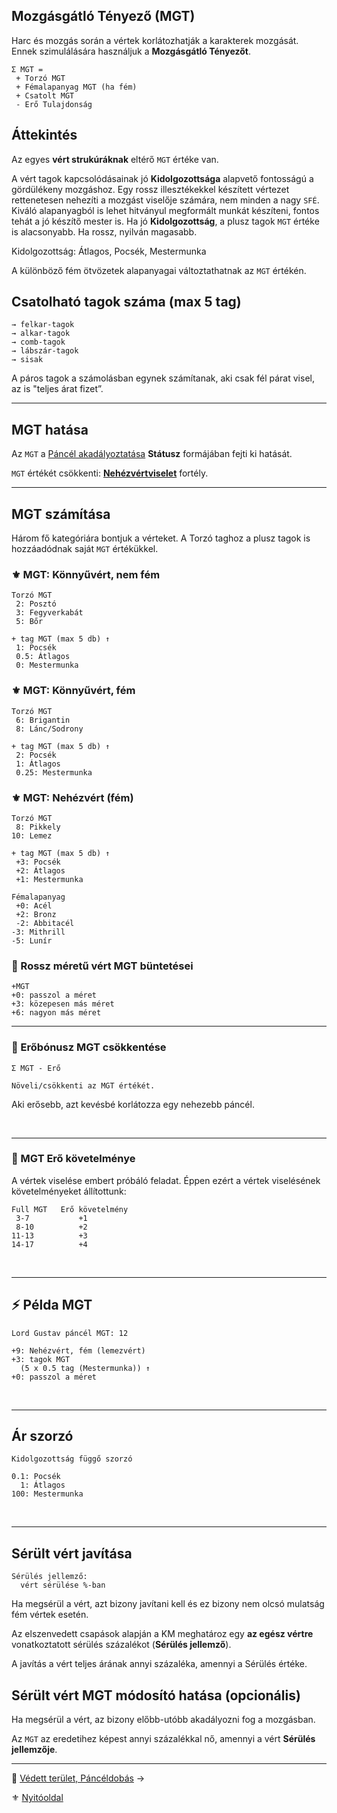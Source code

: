 ## Mozgásgátló Tényező (MGT)

Harc és mozgás során a vértek korlátozhatják a karakterek mozgását. Ennek szimulálására használjuk a **Mozgásgátló Tényezőt**.

```
Σ MGT =
 + Torzó MGT
 + Fémalapanyag MGT (ha fém)
 + Csatolt MGT
 - Erő Tulajdonság
```

## Áttekintés

Az egyes **vért strukúráknak** eltérő `MGT` értéke van.

A vért tagok kapcsolódásainak jó **Kidolgozottsága** alapvető fontosságú a gördülékeny mozgáshoz. Egy rossz illesztékekkel készített vértezet rettenetesen nehezíti a mozgást viselője számára, nem minden a nagy `SFÉ`. Kiváló alapanyagból is lehet hitványul megformált munkát készíteni, fontos tehát a jó készítő mester is. Ha jó **Kidolgozottság**, a plusz tagok `MGT` értéke is alacsonyabb. Ha rossz, nyilván magasabb.

Kidolgozottság: Átlagos, Pocsék, Mestermunka

A különböző fém ötvözetek alapanyagai változtathatnak az `MGT` értékén.


## Csatolható tagok száma (max 5 tag)

```
→ felkar-tagok
→ alkar-tagok
→ comb-tagok
→ lábszár-tagok
→ sisak
```

A páros tagok a számolásban egynek számítanak, aki csak fél párat visel, az is "teljes árat fizet”.


---
## MGT hatása

Az `MGT` a [Páncél akadályoztatása](082_statuszok.md#%EF%B8%8F-p%C3%A1nc%C3%A9l-akad%C3%A1lyoztat%C3%A1sa-1-mgt-%EF%B8%8F-mgt) **Státusz** formájában fejti ki hatását.

`MGT` értékét csökkenti: **[Nehézvértviselet](fortelyok.harci/nehezvertviselet.md)** fortély.

---
## MGT számítása

Három fő kategóriára bontjuk a vérteket. A Torzó taghoz a plusz tagok is hozzáadódnak saját `MGT` értékükkel. 

### ⚜️ MGT: Könnyűvért, nem fém

```
Torzó MGT
 2: Posztó
 3: Fegyverkabát
 5: Bőr

+ tag MGT (max 5 db) ↑
 1: Pocsék
 0.5: Átlagos
 0: Mestermunka
```

### ⚜️ MGT: Könnyűvért, fém

```
Torzó MGT
 6: Brigantin
 8: Lánc/Sodrony

+ tag MGT (max 5 db) ↑
 2: Pocsék
 1: Átlagos
 0.25: Mestermunka
```

### ⚜️ MGT: Nehézvért (fém)

```
Torzó MGT
 8: Pikkely
10: Lemez

+ tag MGT (max 5 db) ↑
 +3: Pocsék
 +2: Átlagos
 +1: Mestermunka

Fémalapanyag
 +0: Acél
 +2: Bronz
 -2: Abbitacél
-3: Mithrill
-5: Lunír      
```

### 🔆 Rossz méretű vért MGT büntetései

```
+MGT
+0: passzol a méret
+3: közepesen más méret
+6: nagyon más méret
```

---
### 🔆 Erőbónusz MGT csökkentése

```
Σ MGT - Erő

Növeli/csökkenti az MGT értékét.
```

Aki erősebb, azt kevésbé korlátozza egy nehezebb páncél.

<br />

---
###  🔆 MGT Erő követelménye

A vértek viselése embert próbáló feladat. Éppen ezért a vértek viselésének követelményeket állítottunk:

```
Full MGT   Erő követelmény
 3-7           +1
 8-10          +2
11-13          +3
14-17          +4
```

<br />


---
## ⚡ Példa MGT

```
Lord Gustav páncél MGT: 12

+9: Nehézvért, fém (lemezvért)
+3: tagok MGT
  (5 x 0.5 tag (Mestermunka)) ↑
+0: passzol a méret
```

<br />

---
## Ár szorzó

```
Kidolgozottság függő szorzó

0.1: Pocsék 
  1: Átlagos
100: Mestermunka
```

<br />

---
## Sérült vért javítása

```
Sérülés jellemző:
  vért sérülése %-ban
```

Ha megsérül a vért, azt bizony javítani kell és ez bizony nem olcsó mulatság fém vértek esetén.

Az elszenvedett csapások alapján a KM meghatároz egy **az egész vértre** vonatkoztatott sérülés százalékot (**Sérülés jellemző**).

A javítás a vért teljes árának annyi százaléka, amennyi a Sérülés értéke.

## Sérült vért MGT módosító hatása (opcionális)

Ha megsérül a vért, az bizony előbb-utóbb akadályozni fog a mozgásban.

Az `MGT` az eredetihez képest annyi százalékkal nő, amennyi a vért **Sérülés jellemzője**.

---

🔗 [Védett terület, Páncéldobás](069_04_vedett_terulet_panceldobas.md) →

⚜️ [Nyitóoldal](start.md#6-harcrendszer-%EF%B8%8F)
